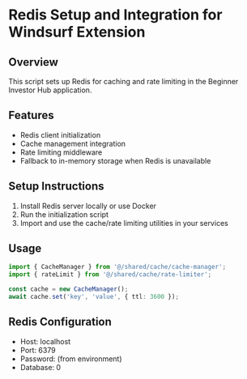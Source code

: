 # Redis Setup and Integration for Windsurf Extension

## Overview
This script sets up Redis for caching and rate limiting in the Beginner Investor Hub application.

## Features
- Redis client initialization
- Cache management integration
- Rate limiting middleware
- Fallback to in-memory storage when Redis is unavailable

## Setup Instructions
1. Install Redis server locally or use Docker
2. Run the initialization script
3. Import and use the cache/rate limiting utilities in your services

## Usage
```typescript
import { CacheManager } from '@/shared/cache/cache-manager';
import { rateLimit } from '@/shared/cache/rate-limiter';

const cache = new CacheManager();
await cache.set('key', 'value', { ttl: 3600 });
```

## Redis Configuration
- Host: localhost
- Port: 6379
- Password: (from environment)
- Database: 0
